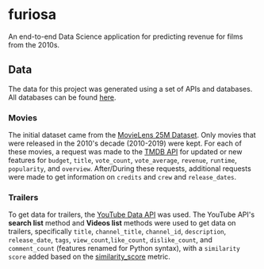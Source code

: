 # furiosa
An end-to-end Data Science application for predicting revenue for films from the 2010s.

## Data
The data for this project was generated using a set of APIs and databases. All databases can be found [here](/dbs).
### Movies
The initial dataset came from the [MovieLens 25M Dataset](https://grouplens.org/datasets/movielens/). Only movies that were released in the 2010's decade (2010-2019) were kept. For each of these movies, a request was made to the [TMDB API](https://developers.themoviedb.org/3) for updated or new features for `budget`, `title`, `vote_count`, `vote_average`, `revenue`, `runtime`, `popularity`, and `overview`. After/During these requests, additional requests were made to get information on `credits` and `crew` and `release_dates`. 

### Trailers
To get data for trailers, the [YouTube Data API](https://developers.google.com/youtube/v3) was used. The YouTube API's **search list** method and **Videos list** methods were used to get data on trailers, specifically `title`, `channel_title`, `channel_id`, `description`, `release_date`, `tags`, `view_count`,`like_count`, `dislike_count`, and `comment_count` (features renamed for Python syntax), with a `similarity score` added based on the [similarity_score](/similarity_score.py) metric.

##

